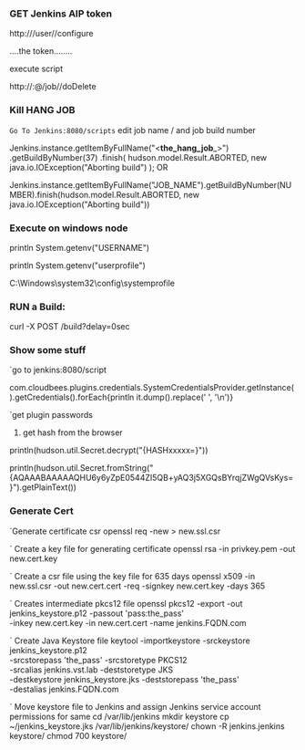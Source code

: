 ### GET Jenkins AIP token

http://<jenkins-server>/user/<username>/configure

....the token........


execute script

http://<username>:<api-token>@<jenkins-server>/job/<job-name>/doDelete


### Kill HANG JOB
` Go To Jenkins:8080/scripts
` edit job name / and job build number

Jenkins.instance.getItemByFullName("<__the_hang_job___>")
                .getBuildByNumber(37)
                .finish(
                        hudson.model.Result.ABORTED,
                        new java.io.IOException("Aborting build")
                );
 OR

Jenkins.instance.getItemByFullName("JOB_NAME").getBuildByNumber(NUMBER).finish(hudson.model.Result.ABORTED, new java.io.IOException("Aborting build"))



### Execute on windows node

println System.getenv("USERNAME")


println System.getenv("userprofile")

C:\Windows\system32\config\systemprofile



### RUN a Build:
curl -X POST  <URL-to-the-job>/build?delay=0sec


### Show some stuff

`go to jenkins:8080/script

com.cloudbees.plugins.credentials.SystemCredentialsProvider.getInstance().getCredentials().forEach{println it.dump().replace(' ', '\n')}

`get plugin passwords

1. get hash from the browser

println(hudson.util.Secret.decrypt("{HASHxxxxx=}"))

println(hudson.util.Secret.fromString("{AQAAABAAAAAQHU6y6yZpE0544ZI5QB+yAQ3j5XGQsBYrqjZWgQVsKys=}").getPlainText())



### Generate Cert

`Generate certificate csr
openssl req -new > new.ssl.csr

` Create a key file for generating certificate
openssl rsa -in privkey.pem -out new.cert.key

` Create a csr file using the key file for 635 days
openssl x509 -in new.ssl.csr -out new.cert.cert -req -signkey new.cert.key -days 365

` Creates intermediate pkcs12 file
openssl pkcs12 -export -out jenkins_keystore.p12 -passout 'pass:the_pass' \
-inkey new.cert.key -in new.cert.cert -name jenkins.FQDN.com

` Create Java Keystore file
    keytool -importkeystore -srckeystore jenkins_keystore.p12 \
     -srcstorepass 'the_pass' -srcstoretype PKCS12 \
     -srcalias jenkins.vst.lab -deststoretype JKS \
     -destkeystore jenkins_keystore.jks -deststorepass 'the_pass' \
     -destalias jenkins.FQDN.com

` Move keystore file to Jenkins and assign Jenkins service account permissions for same
    cd /var/lib/jenkins
    mkdir keystore
    cp ~/jenkins_keystore.jks /var/lib/jenkins/keystore/
    chown -R jenkins.jenkins keystore/
    chmod 700 keystore/
